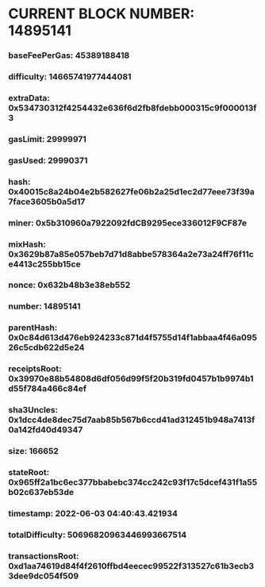 # CURRENT BLOCK NUMBER: 14895141

### baseFeePerGas: 45389188418
### difficulty: 14665741977444081
### extraData: 0x534730312f4254432e636f6d2fb8fdebb000315c9f000013f3
### gasLimit: 29999971
### gasUsed: 29990371
### hash: 0x40015c8a24b04e2b582627fe06b2a25d1ec2d77eee73f39a7face3605b0a5d17
### miner: 0x5b310960a7922092fdCB9295ece336012F9CF87e
### mixHash: 0x3629b87a85e057beb7d71d8abbe578364a2e73a24ff76f11ce4413c255bb15ce
### nonce: 0x632b48b3e38eb552
### number: 14895141
### parentHash: 0x0c84d613d476eb924233c871d4f5755d14f1abbaa4f46a09526c5cdb622d5e24
### receiptsRoot: 0x39970e88b54808d6df056d99f5f20b319fd0457b1b9974b1d55f784a466c84ef
### sha3Uncles: 0x1dcc4de8dec75d7aab85b567b6ccd41ad312451b948a7413f0a142fd40d49347
### size: 166652
### stateRoot: 0x965ff2a1bc6ec377bbabebc374cc242c93f17c5dcef431f1a55b02c637eb53de
### timestamp: 2022-06-03 04:40:43.421934
### totalDifficulty: 50696820963446993667514
### transactionsRoot: 0xd1aa74619d84f4f2610ffbd4eecec99522f313527c61b3ecb33dee9dc054f509
